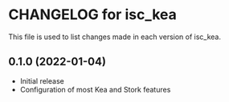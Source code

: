 # CHANGELOG for isc_kea

This file is used to list changes made in each version of isc_kea.

## 0.1.0 (2022-01-04)

- Initial release
- Configuration of most Kea and Stork features
